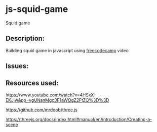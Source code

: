 # js-squid-game
Squid game

## Description:

Building squid game in javascript using <a href="https://www.youtube.com/watch?v=4HSxX-EKJjw&pp=ygUNanMgc3F1aWQgZ2FtZQ%3D%3D">freecodecamp</a> video

## Issues:

## Resources used:

https://www.youtube.com/watch?v=4HSxX-EKJjw&pp=ygUNanMgc3F1aWQgZ2FtZQ%3D%3D

https://github.com/mrdoob/three.js

https://threejs.org/docs/index.html#manual/en/introduction/Creating-a-scene